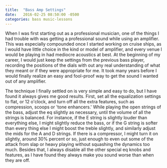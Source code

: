 ```yaml
---
title:  "Bass Amp Settings"
date:   2016-02-25 08:50:00 -0500
categories: bass music-lessons
---
```

When I was first starting out as a professional musician, one of the things I had trouble with was getting a professional sound while using an amplifier. This was especially compounded once I started working on cruise ships, as I would have little choice in the kind or model of amplifier, and every venue I would be playing in had mediocre acoustics at best. At the beginning of my career, I would just keep the settings from the previous bass player, recording the positions of the dials with out any real understanding of what they meant or if they were appropriate for me. It took many years before I would finally realize an easy and fool-proof way to get the sound I wanted out of any amplifier.

The technique I finally settled on is very simple and easy to do, but I have found it always gives me good results. First, set all the equalization settings to flat, or 12 o'clock, and turn off all the extra features, such as compression, scoops or 'tone enhancers.' While playing the open strings of the bass, adjust the eq slightly as necessary, until the volume of all the strings is balanced. For instance, if the E string is slightly louder than everything else, I might slightly reduce the bass, or if the G string is softer than every thing else I might boost the treble slightly, and similarly adjust the mids for the A and D strings. If there is a compressor, I might turn it on slightly, around 30% percent or so, just enough to even out some of the attack from slap or heavy playing without squashing the dynamics too much. Besides that, I always disable all the other special eq knobs and features, as I have found they always make you sound worse than when they are off.